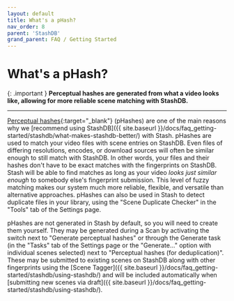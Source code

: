 ```yaml
---
layout: default
title: What's a pHash?
nav_order: 8
parent: 'StashDB'
grand_parent: FAQ / Getting Started
---
```


# What's a pHash?

{: .important }
**Perceptual hashes are generated from what a video looks like, allowing for more reliable scene matching with StashDB.**

---

[Perceptual hashes](https://hackerfactor.com/blog/index.php%3F/archives/432-Looks-Like-It.html){:target="_blank"} (pHashes) are one of the main reasons why we [recommend using StashDB]({{ site.baseurl }}/docs/faq_getting-started/stashdb/what-makes-stashdb-better/) with Stash. pHashes are used to match your video files with scene entries on StashDB. Even files of differing resolutions, encodes, or download sources will often be similar enough to still match with StashDB. In other words, your files and their hashes don't have to be exact matches with the fingerprints on StashDB. Stash will be able to find matches as long as your video _looks just similar enough_ to somebody else's fingerprint submission. This level of fuzzy matching makes our system much more reliable, flexible, and versatile than alternative approaches. pHashes can also be used in Stash to detect duplicate files in your library, using the "Scene Duplicate Checker" in the "Tools" tab of the Settings page.

pHashes are not generated in Stash by default, so you will need to create them yourself. They may be generated during a Scan by activating the switch next to "Generate perceptual hashes" or through the Generate task (in the "Tasks" tab of the Settings page or the "Generate..." option with individual scenes selected) next to "Perceptual hashes (for deduplication)". These may be submitted to existing scenes on StashDB along with other fingerprints using the [Scene Tagger]({{ site.baseurl }}/docs/faq_getting-started/stashdb/using-stashdb/) and will be included automatically when [submitting new scenes via draft]({{ site.baseurl }}/docs/faq_getting-started/stashdb/using-stashdb/).
